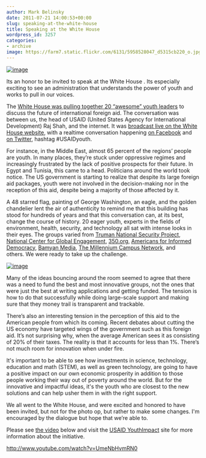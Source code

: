 ```yaml
---
author: Mark Belinsky
date: 2011-07-21 14:00:53+00:00
slug: speaking-at-the-white-house
title: Speaking at the White House
wordpress_id: 3257
categories:
- archive
image: https://farm7.static.flickr.com/6131/5958528047_d5315cb220_o.jpg
---
```


[![image](https://farm7.static.flickr.com/6131/5958528047_d5315cb220_o.jpg)](http://www.flickr.com/photos/digitaldemocracy/)

Its an honor to be invited to speak at the White House . Its especially exciting to see an administration that understands the power of youth and works to pull in our voices.

The [White House was pulling together 20 “awesome” youth leaders](http://www.whitehouse.gov/blog/2011/06/29/how-make-change-open-questions-youth-and-international-development) to discuss the future of international foreign aid. The conversation was between us, the head of USAID (United States Agency for International Development) Raj Shah, and the internet. It was [broadcast live on the White House website](http://www.whitehouse.gov/live), with a realtime conversation happening [on Facebook](http://www.facebook.com/whitehouse) and [on Twitter](https://twitter.com/#!/search/%23USAIDyouth), hashtag #USAIDyouth.

For instance, in the Middle East, almost 65 percent of the regions’ people are youth. In many places, they’re stuck under oppressive regimes and increasingly frustrated by the lack of positive prospects for their future. In Egypt and Tunisia, this came to a head. Politicians around the world took notice. The US government is starting to realize that despite its large foreign aid packages, youth were not involved in the decision-making nor in the reception of this aid, despite being a majority of those affected by it.

A 48 starred flag, painting of George Washington, an eagle, and the golden chandelier lent the air of authenticity to remind me that this building has stood for hundreds of years and that this conversation can, at its best, change the course of history. 20 eager youth, experts in the fields of environment, health, security, and technology all sat with intense looks in their eyes. The groups varied from [Truman National Security Project](http://www.trumanproject.org/), [National Center for Global Engagement](http://nc4ge.org/), [350.org](http://350.org), [Americans for Informed Democracy](http://aidemocracy.org/), [Bamyan Media](http://bamyan.org/), [The Millennium Campus Network](http://www.millenniumcampusnetwork.org/), and others. We were ready to take up the challenge.

[![image](https://farm7.static.flickr.com/6130/5958527847_da81484bd9_o.jpg)](http://www.flickr.com/photos/digitaldemocracy/)

Many of the ideas bouncing around the room seemed to agree that there was a need to fund the best and most innovative groups, not the ones that were just the best at writing applications and getting funded. The tension is how to do that successfully while doing large-scale support and making sure that they money trail is transparent and trackable.

There’s also an interesting tension in the perception of this aid to the American people from which its coming. Recent debates about cutting the US economy have targeted wings of the government such as this foreign aid. It’s not surprising why, when the average American sees it as consisting of 20% of their taxes. The reality is that it accounts for less than 1%. There’s not much room for innovation when under fire.

It's important to be able to see how investments in science, technology, education and math (STEM), as well as green technology, are going to have a positive impact on our own economic prosperity in addition to those people working their way out of poverty around the world. But for the innovative and impactful ideas, it's the youth who are closest to the new solutions and can help usher them in with the right support.

We all went to the White House, and were excited and honored to have been invited, but not for the photo op, but rather to make some changes. I'm encouraged by the dialogue but hope that we’re able to.

Please see [the video](http://www.youtube.com/watch?v=UmeNbHvmRN0) below and visit the [USAID YouthImpact](http://www.usaid.gov/youthimpact/) site for more information about the initiative.

http://www.youtube.com/watch?v=UmeNbHvmRN0
